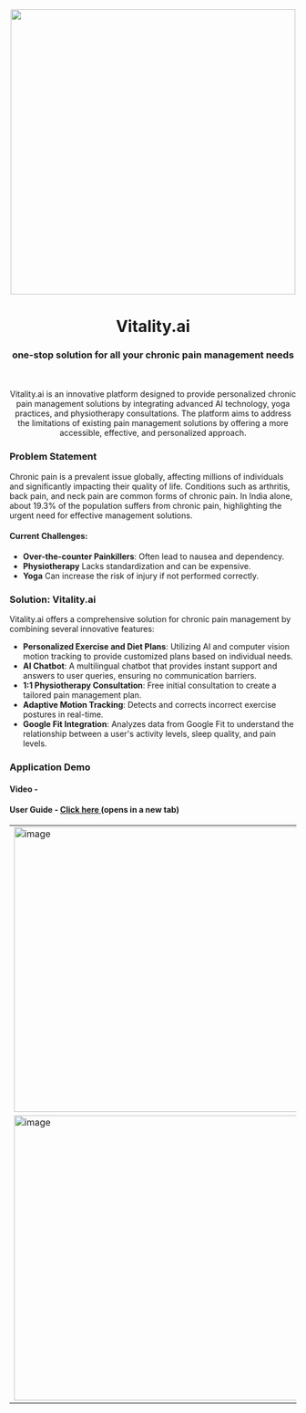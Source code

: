 <div align="center">
  <img src="https://github.com/TheCleverIdiott/pain-management/blob/main/demo.jpeg" width="500px"/>
  <h1>Vitality.ai </h1>
  <h3> one-stop solution for all your chronic pain management needs</h3>
</div>

<br>
<br>

<div align="center">
    Vitality.ai is an innovative platform designed to provide personalized chronic pain management solutions by integrating advanced AI technology, yoga practices, and physiotherapy consultations. The platform aims to address the limitations of existing pain management solutions by offering a more accessible, effective, and personalized approach.
</div>

### Problem Statement
Chronic pain is a prevalent issue globally, affecting millions of individuals and significantly impacting their quality of life. Conditions such as arthritis, back pain, and neck pain are common forms of chronic pain. In India alone, about 19.3% of the population suffers from chronic pain, highlighting the urgent need for effective management solutions.

#### Current Challenges:

- **Over-the-counter Painkillers**: Often lead to nausea and dependency.
- **Physiotherapy** Lacks standardization and can be expensive.
- **Yoga** Can increase the risk of injury if not performed correctly.


### Solution: Vitality.ai
Vitality.ai offers a comprehensive solution for chronic pain management by combining several innovative features:

- **Personalized Exercise and Diet Plans**: Utilizing AI and computer vision motion tracking to provide customized plans based on individual needs.
- **AI Chatbot**: A multilingual chatbot that provides instant support and answers to user queries, ensuring no communication barriers.
- **1:1 Physiotherapy Consultation**: Free initial consultation to create a tailored pain management plan.
- **Adaptive Motion Tracking**: Detects and corrects incorrect exercise postures in real-time.
- **Google Fit Integration**: Analyzes data from Google Fit to understand the relationship between a user's activity levels, sleep quality, and pain levels.


### Application Demo
#### Video - 
#### User Guide - <a href="https://scribehow.com/shared/How_to_use_Vitality_AI__sSjOBHNcTD6lh9IusYXi2w"> **Click here** </a> (opens in a new tab)


<div align="center">
  <table>
    <tr>
      <td><img width="500" alt="image" src="https://github.com/user-attachments/assets/bc3edb4f-a3f5-411b-921d-17555419a703"></td>
      <td><img width="500" alt="image" src="https://github.com/user-attachments/assets/1d19237f-e560-4ecb-89dc-91cf27f467ba"></td>
    </tr>
    <tr>
      <td><img width="500" alt="image" src="https://github.com/user-attachments/assets/0add169f-d645-43f5-b74c-e4d43ba81bef"></td>
      <td><img width="500" alt="image" src="https://github.com/user-attachments/assets/3b148a55-4f2a-4065-a3e4-2c78119ed8ad"></td>
    </tr>
  </table>
</div>






